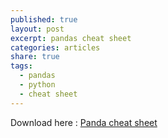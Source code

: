 ```yaml
---
published: true 
layout: post
excerpt: pandas cheat sheet
categories: articles
share: true
tags:
  - pandas
  - python
  - cheat sheet
---
```


Download here : [Panda cheat sheet](https://jadejaber.github.io/documents/Pandas_Cheat_Sheet.pdf)
